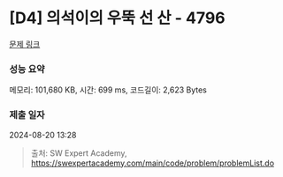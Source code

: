# [D4] 의석이의 우뚝 선 산 - 4796 

[문제 링크](https://swexpertacademy.com/main/code/problem/problemDetail.do?contestProbId=AWS2h6AKBCoDFAVT) 

### 성능 요약

메모리: 101,680 KB, 시간: 699 ms, 코드길이: 2,623 Bytes

### 제출 일자

2024-08-20 13:28



> 출처: SW Expert Academy, https://swexpertacademy.com/main/code/problem/problemList.do